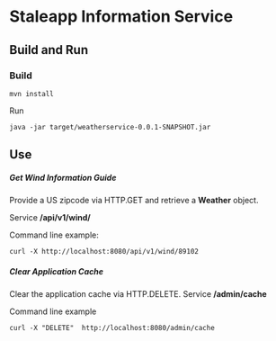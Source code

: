 # Staleapp Information Service

## Build and Run

### Build

```
mvn install
```


Run

```
java -jar target/weatherservice-0.0.1-SNAPSHOT.jar
```

## Use

##### Get Wind Information Guide
Provide a US zipcode via HTTP.GET and retrieve a **Weather** object.

Service
**/api/v1/wind/<zipcode>**

Command line example:
```
curl -X http://localhost:8080/api/v1/wind/89102
```

##### Clear Application Cache
Clear the application cache via HTTP.DELETE.
Service
**/admin/cache**

Command line example
```
curl -X "DELETE"  http://localhost:8080/admin/cache
```
